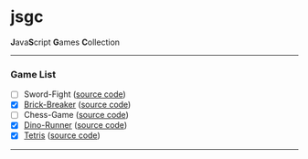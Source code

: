 # jsgc

**J**ava**S**cript **G**ames **C**ollection

---

### Game List

- [ ] Sword-Fight ([source code](https://github.com/The-Phoenics/jsgc/tree/main/Sword-Fight)) 
- [x] [Brick-Breaker](https://brick-breaker-the-prime.netlify.app/) ([source code](https://github.com/The-Phoenics/jsgc/tree/main/Brick-Breaker)) 
- [ ] Chess-Game ([source code](https://github.com/The-Phoenics/jsgc/tree/main/Chess-Game)) 
- [X] [Dino-Runner](https://dino-runner-sigma.vercel.app/) ([source code](https://github.com/The-Phoenics/jsgc/tree/main/Dino-Runner)) 
- [x] [Tetris](https://tetris-ts-game.netlify.app/) ([source code](https://github.com/The-Phoenics/Tetris-ts)) 

---
